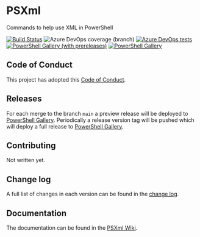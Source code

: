 # PSXml

Commands to help use XML in PowerShell

[![Build Status](https://dev.azure.com/viscalyx/PSXml/_apis/build/status/viscalyx.PSXml?branchName=main)](https://dev.azure.com/viscalyx/PSXml/_build/latest?definitionId=11&branchName=main)
![Azure DevOps coverage (branch)](https://img.shields.io/azure-devops/coverage/viscalyx/PSXml/11/main)
[![Azure DevOps tests](https://img.shields.io/azure-devops/tests/viscalyx/PSXml/11/main)](https://viscalyx.visualstudio.com/PSXml/_test/analytics?definitionId=11&contextType=build)
[![PowerShell Gallery (with prereleases)](https://img.shields.io/powershellgallery/vpre/PSXml?label=PSXml%20Preview)](https://www.powershellgallery.com/packages/PSXml/)
[![PowerShell Gallery](https://img.shields.io/powershellgallery/v/PSXml?label=PSXml)](https://www.powershellgallery.com/packages/PSXml/)

## Code of Conduct

This project has adopted this [Code of Conduct](CODE_OF_CONDUCT.md).

## Releases

For each merge to the branch `main` a preview release will be
deployed to [PowerShell Gallery](https://www.powershellgallery.com/).
Periodically a release version tag will be pushed which will deploy a
full release to [PowerShell Gallery](https://www.powershellgallery.com/).

## Contributing

Not written yet.

## Change log

A full list of changes in each version can be found in the [change log](CHANGELOG.md).

## Documentation

The documentation can be found in the [PSXml Wiki](https://github.com/viscalyx/PSXml/wiki).
